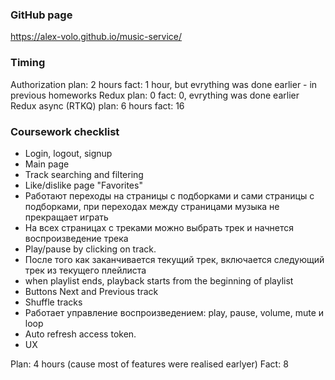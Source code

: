 ### GitHub page

https://alex-volo.github.io/music-service/

### Timing

Authorization
plan: 2 hours fact: 1 hour, but evrything was done earlier - in previous homeworks
Redux
plan: 0 fact: 0, evrything was done earlier
Redux async (RTKQ)
plan: 6 hours fact: 16

### Coursework checklist

- Login, logout, signup
- Main page
- Track searching and filtering
- Like/dislike page "Favorites"
- Работают переходы на страницы с подборками и сами страницы с подборками, при переходах между страницами музыка не прекращает играть
- На всех страницах с треками можно выбрать трек и начнется воспроизведение трека
- Play/pause by clicking on track.
- После того как заканчивается текущий трек, включается следующий трек из текущего плейлиста
- when playlist ends, playback starts from the beginning of playlist
- Buttons Next and Previous track
- Shuffle tracks
- Работает управление воспроизведением: play, pause, volume, mute и loop
- Auto refresh access token.
- UX

Plan: 4 hours (cause most of features were realised earlyer) Fact: 8
